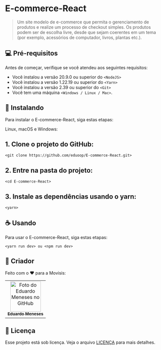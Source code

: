 
# E-commerce-React


> Um site modelo de e-commerce que permita o gerenciamento de produtos e realize um processo de checkout simples. Os produtos podem ser de escolha livre, desde que sejam coerentes em um tema (por exemplo, acessórios de computador, livros, plantas etc.).


## 💻 Pré-requisitos

Antes de começar, verifique se você atendeu aos seguintes requisitos:

- Você instalou a versão 20.9.0 ou superior do `<NodeJS>`
- Você instalou a versão 1.22.19 ou superior do `<Yarn>`
- Você instalou a versão 2.39 ou superior do `<Git>`
- Você tem uma máquina `<Windows / Linux / Mac>`.

## 🚀 Instalando

Para instalar o E-commerce-React, siga estas etapas:

Linux, macOS e Windows:

## 1. Clone o projeto do GitHub:

```
<git clone https://github.com/eduoop/E-commerce-React.git>
```

## 2. Entre na pasta do projeto:

```
<cd E-commerce-React>
```

## 3. Instale as dependências usando o yarn:

```
<yarn>
```

## ☕ Usando

Para usar o E-commerce-React, siga estas etapas:

```
<yarn run dev> ou <npm run dev>
```

## 🤝 Criador

Feito com o ❤️ para a Movisis:

<table>
  <tr>
    <td align="center">
      <a href="#" title="defina o titulo do link">
        <img src="https://avatars.githubusercontent.com/u/85969484?s=400&u=b0e89e575a7cb91fc9f8a69e126a9d7587aa9478&v=4" width="100px;" alt="Foto do Eduardo Meneses no GitHub"/><br>
        <sub>
          <b>Eduardo Meneses</b>
        </sub>
      </a>
    </td>
  </tr>
</table>


## 📝 Licença

Esse projeto está sob licença. Veja o arquivo [LICENÇA](LICENSE.md) para mais detalhes.